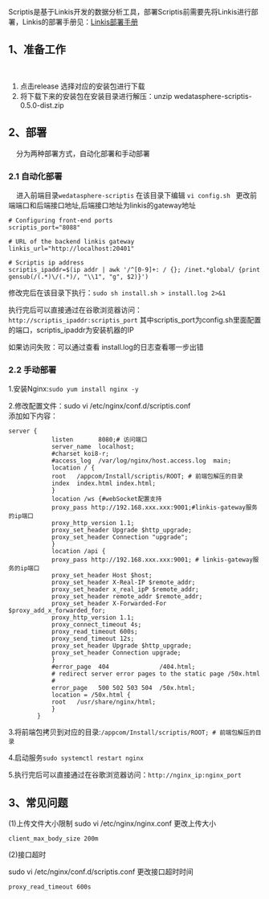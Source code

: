 Scriptis是基于Linkis开发的数据分析工具，部署Scriptis前需要先将Linkis进行部署，Linkis的部署手册见：[Linkis部署手册](https://github.com/WeBankFinTech/Linkis/blob/master/docs/zh_CH/ch1/deploy.md)

## 1、准备工作

&nbsp;&nbsp;&nbsp;&nbsp;
1. 点击release 选择对应的安装包进行下载
2. 将下载下来的安装包在安装目录进行解压：unzip wedatasphere-scriptis-0.5.0-dist.zip

## 2、部署
&nbsp;&nbsp;&nbsp;&nbsp;分为两种部署方式，自动化部署和手动部署

### 2.1 自动化部署
&nbsp;&nbsp;&nbsp;&nbsp;进入前端目录```wedatasphere-scriptis``` 在该目录下编辑 ```vi config.sh ```
更改前端端口和后端接口地址,后端接口地址为linkis的gateway地址
```$xslt
# Configuring front-end ports
scriptis_port="8088"

# URL of the backend linkis gateway
linkis_url="http://localhost:20401"

# Scriptis ip address
scriptis_ipaddr=$(ip addr | awk '/^[0-9]+: / {}; /inet.*global/ {print gensub(/(.*)\/(.*)/, "\\1", "g", $2)}')
```

修改完后在该目录下执行：```sudo sh install.sh > install.log 2>&1```

执行完后可以直接通过在谷歌浏览器访问：```http://scriptis_ipaddr:scriptis_port``` 其中scriptis_port为config.sh里面配置的端口，scriptis_ipaddr为安装机器的IP

如果访问失败：可以通过查看 install.log的日志查看哪一步出错

### 2.2 手动部署
1.安装Nginx:```sudo yum install nginx -y```

2.修改配置文件：sudo vi /etc/nginx/conf.d/scriptis.conf  
添加如下内容：
```
server {
            listen       8080;# 访问端口
            server_name  localhost;
            #charset koi8-r;
            #access_log  /var/log/nginx/host.access.log  main;
            location / {
            root   /appcom/Install/scriptis/ROOT; # 前端包解压的目录
            index  index.html index.html;
            }
            location /ws {#webSocket配置支持
            proxy_pass http://192.168.xxx.xxx:9001;#linkis-gateway服务的ip端口
            proxy_http_version 1.1;
            proxy_set_header Upgrade $http_upgrade;
            proxy_set_header Connection "upgrade";
            }
            location /api {
            proxy_pass http://192.168.xxx.xxx:9001; # linkis-gateway服务的ip端口
            proxy_set_header Host $host;
            proxy_set_header X-Real-IP $remote_addr;
            proxy_set_header x_real_ipP $remote_addr;
            proxy_set_header remote_addr $remote_addr;
            proxy_set_header X-Forwarded-For $proxy_add_x_forwarded_for;
            proxy_http_version 1.1;
            proxy_connect_timeout 4s;
            proxy_read_timeout 600s;
            proxy_send_timeout 12s;
            proxy_set_header Upgrade $http_upgrade;
            proxy_set_header Connection upgrade;
            }
            #error_page  404              /404.html;
            # redirect server error pages to the static page /50x.html
            #
            error_page   500 502 503 504  /50x.html;
            location = /50x.html {
            root   /usr/share/nginx/html;
            }
        }

```

3.将前端包拷贝到对应的目录:```/appcom/Install/scriptis/ROOT; # 前端包解压的目录 ```

4.启动服务```sudo systemctl restart nginx```

5.执行完后可以直接通过在谷歌浏览器访问：```http://nginx_ip:nginx_port```

## 3、常见问题

(1)上传文件大小限制
sudo vi /etc/nginx/nginx.conf
更改上传大小
```
client_max_body_size 200m
```

 (2)接口超时

sudo vi /etc/nginx/conf.d/scriptis.conf
更改接口超时时间
```
proxy_read_timeout 600s
```

